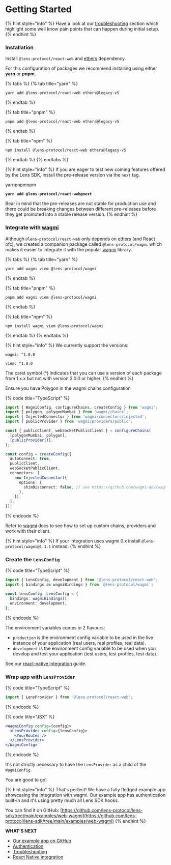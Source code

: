 # Getting Started

{% hint style="info" %}
Have a look at our [troubleshooting](https://docs.lens.xyz/docs/troubleshooting) section which highlight some well know pain points that can happen during initial setup.
{% endhint %}

### Installation

Install `@lens-protocol/react-web` and [ethers](https://ethers.org/) dependency.

For this configuration of packages we recommend installing using either **yarn** or **pnpm**.

{% tabs %}
{% tab title="yarn" %}
```shell
yarn add @lens-protocol/react-web ethers@legacy-v5
```
{% endtab %}

{% tab title="pnpm" %}
```
pnpm add @lens-protocol/react-web ethers@legacy-v5
```
{% endtab %}

{% tab title="npm" %}
```
npm install @lens-protocol/react-web ethers@legacy-v5
```
{% endtab %}
{% endtabs %}

{% hint style="info" %}
If you are eager to test new coming features offered by the Lens SDK, install the pre-release version via the `next` tag.

yarnpnpmnpm

<pre class="language-shell"><code class="lang-shell"><strong>yarn add @lens-protocol/react-web@next
</strong></code></pre>

Bear in mind that the pre-releases are not stable for production use and there could be breaking changes between different pre-releases before they get promoted into a stable release version.
{% endhint %}

### Integrate with [wagmi](https://wagmi.sh/)

Although `@lens-protocol/react-web` only depends on [ethers](https://ethers.org/) (and React ofc), we created a companion package called `@lens-protocol/wagmi` which makes it easier to integrate it with the popular [wagmi](https://wagmi.sh/) library.

{% tabs %}
{% tab title="yarn" %}
```shell
yarn add wagmi viem @lens-protocol/wagmi
```
{% endtab %}

{% tab title="pnpm" %}
```shell
pnpm add wagmi viem @lens-protocol/wagmi
```
{% endtab %}

{% tab title="npm" %}
```shell
npm install wagmi viem @lens-protocol/wagmi
```
{% endtab %}
{% endtabs %}

{% hint style="info" %}
We currently support the versions:

`wagmi: ^1.0.0`

`viem: ^1.0.0`

The caret symbol (^) indicates that you can use a version of each package from 1.x.x but not with version 2.0.0 or higher.
{% endhint %}

Ensure you have Polygon in the wagmi chains configuration

{% code title="TypeScript" %}
```typescript
import { WagmiConfig, configureChains, createConfig } from 'wagmi';
import { polygon, polygonMumbai } from 'wagmi/chains';
import { InjectedConnector } from 'wagmi/connectors/injected';
import { publicProvider } from 'wagmi/providers/public';

const { publicClient, webSocketPublicClient } = configureChains(
  [polygonMumbai, polygon],
  [publicProvider()],
);

const config = createConfig({
  autoConnect: true,
  publicClient,
  webSocketPublicClient,
  connectors: [
    new InjectedConnector({
      options: {
        shimDisconnect: false, // see https://github.com/wagmi-dev/wagmi/issues/2511
      },
    }),
  ],
});
```
{% endcode %}

Refer to [wagmi](https://wagmi.sh/) docs to see how to set up custom chains, providers and work with their client.

{% hint style="info" %}
If your integration uses wagmi 0.x install `@lens-protocol/wagmi@1.1.1` instead.
{% endhint %}

### Create the `LensConfig`

{% code title="TypeScript" %}
```typescript
import { LensConfig, development } from '@lens-protocol/react-web';
import { bindings as wagmiBindings } from '@lens-protocol/wagmi';

const lensConfig: LensConfig = {
  bindings: wagmiBindings(),
  environment: development,
};
```
{% endcode %}

The environment variables comes in 2 flavours:

* `production` is the environment config variable to be used in the live instance of your application (real users, real profiles, real data).
* `development` is the environment config variable to be used when you develop and test your application (test users, test profiles, test data).

See our [react-native integration](https://docs.lens.xyz/docs/cyan-nails-turn-react-native-integration) guide.

### Wrap app with `LensProvider`

{% code title="TypeScript" %}
```typescript
import { LensProvider } from '@lens-protocol/react-web';
```
{% endcode %}

{% code title="JSX" %}
```jsx
<WagmiConfig config={config}>
  <LensProvider config={lensConfig}>
    <YourRoutes />
  </LensProvider>
</WagmiConfig>
```
{% endcode %}

It's not strictly necessary to have the `LensProvider` as a child of the `WagmiConfig`.

You are good to go!

{% hint style="info" %}
That's perfect! We have a fully fledged example app showcasing the integration with wagmi. Our example app has authentication built-in and it's using pretty much all Lens SDK hooks.

You can find it on GitHub: [https://github.com/lens-protocol/lens-sdk/tree/main/examples/web-wagmi](https://github.com/lens-protocol/lens-sdk/tree/main/examples/web-wagmi)
{% endhint %}

**WHAT’S NEXT**

* [Our example app on GitHub](https://github.com/lens-protocol/lens-sdk/tree/main/examples/web-wagmi)
* [Authentication](authentication-quickstart.md)
* [Troubleshooting](https://docs.lens.xyz/docs/troubleshooting)
* [React Native integration](react-native-integration.md)
